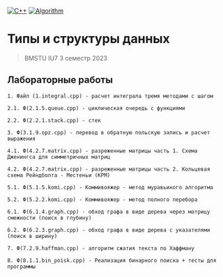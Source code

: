 [![C++](https://img.shields.io/badge/C++-2965f1)](https://ru.wikipedia.org/wiki/C%2B%2B)
[![Algorithm](https://img.shields.io/badge/Algorithm-238c05)](https://en.wikipedia.org/wiki/Algorithm)

# Типы и структуры данных

> BMSTU IU7 3 семестр 2023

## Лабораторные работы 
```
1. Файл (1.integral.cpp) - расчет интеграла тремя методами с шагом

2.1. Ф(2.1.5.queue.cpp) - циклическая очередь с функциями

2.2. Ф(2.2.1.stack.cpp) - стек

3. Ф(3.1.9.opz.cpp) - перевод в обратную польскую запись и расчет выражения

4.1. Ф(4.2.7.matrix.cpp) - разреженные матрицы часть 1. Схема Дженингса для симметричных матриц

4.2. Ф(4.2.7.matrix.cpp) - разреженные матрицы часть 2. Кольцевая схема Рейндболта - Местеньи (КРМ)

5.1. Ф(5.1.5.komi.cpp) - Коммивояжер - метод муравьиного алгоритма

5.2. Ф(5.2.2.komi.cpp) - Коммивояжер - метод полного перебора

6.1. Ф(6.1.4.graph.cpp) - обход графа в виде дерева через матрицу смежности (поиск в глубину)

6.2. Ф(6.2.3.graph.cpp) - обход графа в виде дерева с указателями (поиск в ширину)

7. Ф(7.2.9.haffman.cpp) - алгоритм сжатия текста по Хаффману

8. Ф(8.1.1.bin_poisk.cpp) - Реализация бинарного поиска + тесты для программы
```